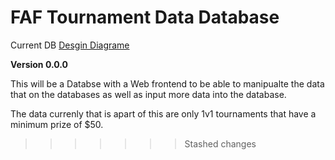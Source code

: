 # FAF Tournament Data Database

Current DB [Desgin Diagrame](https://dbdiagram.io/d/628c0a38f040f104c180c918)

**Version 0.0.0**

This will be a Databse with a Web frontend to be able to manipualte the data that on the databases as well as input more data into the database.

The data currenly that is apart of this are only 1v1 tournaments that have a minimum prize of $50.

>>>>>>> Stashed changes
